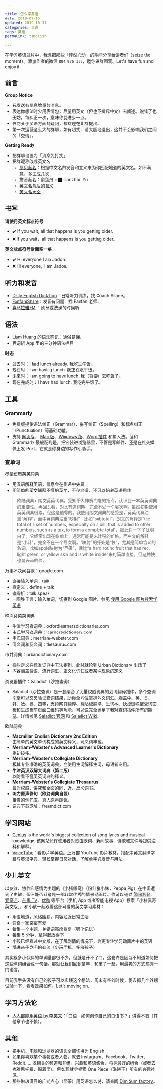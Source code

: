 ```yaml
---

title: 怎么学英语  
date: 2019-07-16  
updated: 2019-10-31  
categories: 英语  
tags: 英语  
permalink: tinglish  

---
```


在学习英语过程中，我想把那些「怦然心动」的瞬间分享给读者们（seize the moment）。添加作者的微信 `804 976 336`，邀你进群围观。Let's have fun and enjoy it.


<!-- more -->


## 前言


**Group Notice**
- 只发送有信息增量的消息。
- 表达你想法时少用表情包，尽量用英文（但也不排斥中文）去阐述。说错了也无妨，每纠正一次，意味你就进步一点。
- 任何关于英语方面的疑问，都欢迎在此群提出。
- 第一次运营这么大的群聊，如有叨扰，请大胆地退出，这并不会影响我们之间的「交情」。


**Getting Ready**
- 把群聊设置为「消息免打扰」
- 把群昵称改成英文名
    - [扇贝起名](http://ename.shanbay.com.cn/)：根据中文名的发音和意义来为你匹配地道的英文名。如不满意，多生成几次
    - 拼音起名：俞莲舟 👉🏿 Lianzhou Yu
    - [英文名背后的含义](https://www.behindthename.com/)
    - [英文名大全](https://babynames.net/)


## 书写

**请使用英文标点符号**
- ✔️ If you wait, all that happens is you getting older.
- ❌ If you wait，all that happens is you getting older。

**英文标点符号后面空一格**
- ✔️ Hi everyone,I am Jadon.
- ❌ Hi everyone,` `I am Jadon.


## 听力和发音

- [Daily English Dictation](https://www.bilibili.com/video/av24173069)：日常听力训练，找 Coach Shane。
- [FanfaniShare](https://space.bilibili.com/346396741)：发音有问题，找 Fanfan 老师。
- [喜马拉雅FM](https://www.ximalaya.com/) ：刷牙或洗澡的时候听


## 语法


- [Liam Huang 的语法笔记](https://liam.page/categories/English/)：通俗易懂。
- 百词斩 App 里的三分钟语法栏目


**时态**
- 过去时：I had lunch already. 我吃过午饭。
- 现在时：I am having lunch. 我正在吃午饭。
- 未来时：I am going to have lunch. 我（将要）去吃饭了。
- 现在完成时：I have had lunch. 我吃完午饭了。


## 工具

### Grammarly

- 免费版提供语法纠正（Grammar）、拼写纠正（Spelling）和标点纠正（Punctuation）等基础功能。
- 支持 [网页版](https://app.grammarly.com/)、 [Mac 版](https://www.grammarly.com/native/mac)、[Windows 版](https://www.grammarly.com/native/windows)、[Word 插件](https://www.grammarly.com/office-addin) 和输入法。但和 Grammarly 最般配的是，把它装进浏览器里，不管是写邮件、还是在社交媒体上发 Post，它就是你身边的写作小助手。

### 查单词

尽量使用英英词典
- 用汉语解释英语，信息会在传递中失真
- 用简单的英文解释不懂的英文，不仅地道，还可以培养英语思维

> 欧陆词典+ 朗文英英词典。受知乎大神赛门喵的指点，认识到一本英英词典的重要性。再回头看，对比有道词典，完全不受一个层次啊。虽然初期使用英英词典很累，但这是值得的。我使用朗文词典的感受是，英英词典注重“解释”，而中英词典注重“映射”，比如“subtotal”，朗文的解释是“the total of a set of numbers, especially on a bill, that is added to other numbers, such as a tax, to form a complete total”，据此你一下子就明白了，它经常出现在帐单上，通常可能是未计税的价格。而中文的解释是“小计”，完全不在一个层次啊。“映射”的好处是“快”，尤其是简单含义的名词，比如apple映射为“苹果”，就比“a hard round fruit that has red, light green, or yellow skin and is white inside”来的简单直接。但这种快也是表面的快。


万事不决问谷歌：google.com
- 直接输入单词：talk
- 查定义：define + talk
- 查辨析：talk speak
- 一图胜千言：输入单词，切换到 Google 图片。参见 [使用 Google 图片搜索学英语](https://imshuai.com/learn-english-by-google-image-search)


释义类英英词典
- 牛津学习者词典：oxfordlearnersdictionaries.com
- 韦氏学习者词典：learnersdictionary.com
- 韦氏词典：merriam-webster.com
- 同义词和反义词：thesaurus.com


市井词典：urbandictionary.com
- 有些定义在标准词典中无法找到，此时就轮到 Urban Dictionary 出场了
- 内容涵盖俚语、流行词汇、亚文化词汇或者某种现象的定义

浏览器插件：Saladict（沙拉查词）
- Saladict（沙拉查词）是一款聚合了大量权威词典的划词翻译插件，多个查词引擎可以交叉验证查词结果，助你全方位掌握外文词汇。涵盖中、英、日、韩、法、德、西等，支持网页翻译、剪贴板翻译、生词本、快捷键唤醒查词面板和生成当前页面二维码等功能，可以说完全满足了我对查词插件所有的期望。详情参见 [Saladict 官网](https://saladict.crimx.com/) 和 [Saladict Wiki](https://github.com/crimx/ext-saladict/wiki)。


欧陆词典
- **Macmillan English Dictionary 2nd Edition**  
  由简单的英文单词构成的英文释义，同义词丰富。
- **Merriam-Webster's Advanced Learner's Dictionary**  
  例句较多。
- **Merriam-Webster's Collegiate Dictionary**  
  极其专业准确的英英词典，会使用生词解释生词，母语者专用。
- **牛津英汉双解大词典（第二版）**  
  以防看不懂英英词典的释义。
- **Merriam-Webster's Collegiate Thesaurus**  
  最为权威、讲究和全面的同、近、反义词书。
- **听力原声例句（欧路词典自带）**  
  宝贵的例句库，真人原声朗读。
- 词典下载网址：freemdict.com




## 学习网站

- [Genius](https://genius.com) is the world's biggest collection of song lyrics and musical knowledge. 该网站允许使用者对歌曲歌词、新闻故事、诗歌和文件等提供注释和解释。
- [VoiceTube](https://tw.voicetube.com)：看影片学英语。上万部 YouTube 影片教材，搭配中英文翻译字幕与英汉字典，轻松掌握日常对话、了解单字的发音与用法。



## 少儿英文

以友谊、协作和感情为主题的《小猪佩奇》（粉红猪小妹，Peppa Pig）在中国遭到了曲解，但不能否认这是一部非常优秀的情景动画片。你可以通过 [腾讯视频](https://v.qq.com/x/search/?q=%E5%B0%8F%E7%8C%AA%E4%BD%A9%E5%A5%87%E8%8B%B1%E6%96%87%E7%89%88)、[爱奇艺](https://so.iqiyi.com/so/q_%E5%B0%8F%E7%8C%AA%E4%BD%A9%E5%A5%87%E8%8B%B1%E6%96%87%E7%89%88)、[芒果 TV](https://so.mgtv.com/so/k-%E5%B0%8F%E7%8C%AA%E4%BD%A9%E5%A5%87%E8%8B%B1%E6%96%87%E7%89%88)、[优酷](https://so.youku.com/search_video/q_%E5%B0%8F%E7%8C%AA%E4%BD%A9%E5%A5%87%E8%8B%B1%E6%96%87%E7%89%88) 等平台（手机 App 或者智能电视 App）搜索「小猪佩奇英文版」，和小孩一起观看这部可爱的英文学习素材：


- 用语地道，风格幽默，内容贴近日常生活
- 佩奇一家亲密有爱
- 每集一个主题，关键词高度重复（强化记忆）
- 每集 5 分钟，拿得起放得下
- 小孩已经看过中文版，在了解剧情的情况下，会更专注学习动画片中的英语
- 增进亲子之间的交流（少玩手机，多陪孩子）


其实很多小伙伴的单词量都很不少，但就是开不了口，这也许是因为不知道如何把这些单词组合成一句话。那就让我们回到童年，和孩子一起，用最初的方式掌握一门语言。

目前我手头没有自己的孩子可以实践这个想法，周末有空的时候，我去抓几个外甥试验一下，看看效果如何。Let's moving on.

## 学习方法论

- [人人都能用英语 by 李笑来](http://lixiaolai.com/#/everyone-can-use-english/)：「口语 - 如何创作自己的口语书？」讲得不错（其他章节也不赖）。







## 其他


- 把手机、电脑和浏览器的语言全部切换为 English
- 如果你喜欢某个事物或者人物，就去 Instagram、Facebook、Twitter、Reddit……找相关的频道和群组。兴趣和英语结合，将是最好的组合（或者去考雅思托福，逼着学）。例如我就会搜索 One Piece（海贼王）所有的兴趣社区。
- 那些琳琅满目的广式点心（早茶）用英语怎么说，请查阅 [Dim Sum factory](http://dimsumfactory.com/)。


